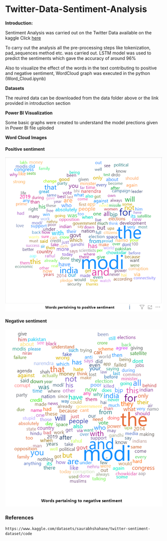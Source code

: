# Twitter-Data-Sentiment-Analysis



**Introduction:**

Sentiment Analysis was carried out on the Twitter Data available on the kaggle Click [here](https://www.kaggle.com/datasets/saurabhshahane/twitter-sentiment-dataset)

To carry out the analysis all the pre-processing steps like tokenization, pad_sequences method etc. was carried out. 
LSTM model was used to predict the sentiments which gave the accuracy of around 96%

Also to visualize the effect of the words in the text contributing to positive and negative sentiment, WordCloud graph was executed in the python (Word_Cloud.ipynb)


**Datasets**

The reuired data can be downloaded from the data folder above or the link provided in introduction section

**Power BI Visualization**

Some basic graphs were created to understand the model prections given in Power BI file uploded


**Word Cloud Images**

#### Positive sentiment

![Figure 1-1](https://github.com/dhamnanineha0801/Twitter-Data-Sentiment-Analysis/blob/main/Word%20Cloud%20Images/Positive_sentiment.png "Figure 1-1")

#### Negative sentiment

![Figure 1-1](https://github.com/dhamnanineha0801/Twitter-Data-Sentiment-Analysis/blob/main/Word%20Cloud%20Images/Negative_sentiment.png "Figure 1-1")


### References

```
https://www.kaggle.com/datasets/saurabhshahane/twitter-sentiment-dataset/code

```



